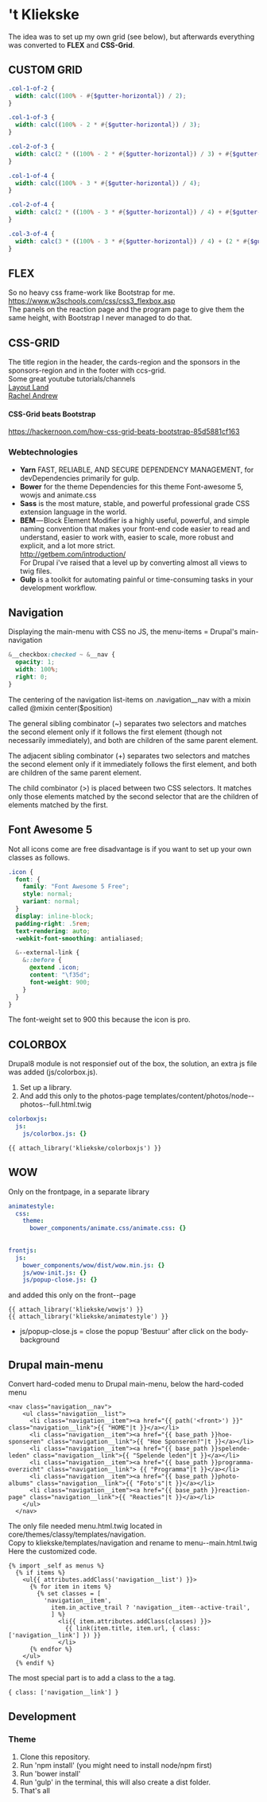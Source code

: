 # 't Kliekske

The idea was to set up my own grid (see below), but afterwards everything was converted to **FLEX** and **CSS-Grid**.

## CUSTOM GRID 
``` scss
.col-1-of-2 {
  width: calc((100% - #{$gutter-horizontal}) / 2);
}

.col-1-of-3 {
  width: calc((100% - 2 * #{$gutter-horizontal}) / 3);
}

.col-2-of-3 {
  width: calc(2 * ((100% - 2 * #{$gutter-horizontal}) / 3) + #{$gutter-horizontal});
}

.col-1-of-4 {
  width: calc((100% - 3 * #{$gutter-horizontal}) / 4);
}

.col-2-of-4 {
  width: calc(2 * ((100% - 3 * #{$gutter-horizontal}) / 4) + #{$gutter-horizontal}) ;
}

.col-3-of-4 {
  width: calc(3 * ((100% - 3 * #{$gutter-horizontal}) / 4) + (2 * #{$gutter-horizontal}));
}
```


## FLEX
So no heavy css frame-work like Bootstrap for me.
https://www.w3schools.com/css/css3_flexbox.asp  
The panels on the reaction page and the program page to give them the same height, 
with Bootstrap I never managed to do that.  

## CSS-GRID
The title region in the header, the cards-region and the sponsors in the
 sponsors-region and in the footer with ccs-grid.  
Some great youtube tutorials/channels  
[Layout Land](https://www.youtube.com/channel/UC7TizprGknbDalbHplROtag/videos "Layout Land")  
[Rachel Andrew](https://www.youtube.com/channel/UCJ0_R6U3ZClQDGpVJNjuPAQ "Rachel Andrew")
 
#### CSS-Grid beats Bootstrap
 https://hackernoon.com/how-css-grid-beats-bootstrap-85d5881cf163

### Webtechnologies
- **Yarn** FAST, RELIABLE, AND SECURE DEPENDENCY MANAGEMENT, for devDependencies primarily for gulp.
- **Bower** for the theme Dependencies
for this theme Font-awesome 5, wowjs and animate.css
- **Sass** is the most mature, stable, and powerful professional grade CSS extension language in the world.
- **BEM** — Block Element Modifier is a highly useful, powerful, and simple naming convention that makes your 
front-end code easier to read and understand, easier to work with, easier to scale, more robust and explicit, and a lot more strict.  
http://getbem.com/introduction/  
For Drupal i've raised that a level up by converting almost all views to twig files.
- **Gulp** is a toolkit for automating painful or time-consuming tasks in your development workflow.


## Navigation
Displaying the main-menu with CSS no JS, the menu-items = Drupal's main-navigation 

``` scss
&__checkbox:checked ~ &__nav {
  opacity: 1;
  width: 100%;
  right: 0;
}
```
The centering of the navigation list-items on .navigation__nav with a mixin called 
@mixin center($position)  

The general sibling combinator (~) separates two selectors and matches the second 
element only if it follows the first element (though not necessarily 
immediately), and both are children of the same parent element.  

The adjacent sibling combinator (+) separates two selectors and matches the second 
element only if it immediately follows the first element, and both are children of 
the same parent element.  

The child combinator (>) is placed between two CSS selectors. It matches only those 
elements matched by the second selector that are the children of elements matched by 
the first.

## Font Awesome 5
Not all icons come are free disadvantage is if you want to set up your own classes as follows.   
 ``` scss
 .icon {
   font: {
     family: "Font Awesome 5 Free";
     style: normal;
     variant: normal;
   }
   display: inline-block;
   padding-right: .5rem;
   text-rendering: auto;
   -webkit-font-smoothing: antialiased;
 
   &--external-link {
     &::before {
       @extend .icon;
       content: "\f35d";
       font-weight: 900;
     }
   }
 }
 ```
The font-weight set to 900 this because the icon is pro.

## COLORBOX 
Drupal8 module is not responsief out of the box, the solution, an extra js file was added (js/colorbox.js).  
1. Set up a library.  
1. And add this only to the photos-page templates/content/photos/node--photos--full.html.twig  

``` yml
colorboxjs:
  js:
    js/colorbox.js: {}
```

```twig
{{ attach_library('kliekske/colorboxjs') }}
```

## WOW
Only on the frontpage, in a separate library   
```yml
animatestyle:
  css:
    theme:
      bower_components/animate.css/animate.css: {}
      
      
frontjs:
  js:
    bower_components/wow/dist/wow.min.js: {}
    js/wow-init.js: {}
    js/popup-close.js: {}
```
 and added this only on the front--page  
```twig
{{ attach_library('kliekske/wowjs') }}
{{ attach_library('kliekske/animatestyle') }}
```
* js/popup-close.js = close the popup 'Bestuur' after click on the body-background

## Drupal main-menu
Convert hard-coded menu to Drupal main-menu, below the hard-coded menu
```twig
<nav class="navigation__nav">
    <ul class="navigation__list">
      <li class="navigation__item"><a href="{{ path('<front>') }}" class="navigation__link">{{ "HOME"|t }}</a></li>
      <li class="navigation__item"><a href="{{ base_path }}hoe-sponseren" class="navigation__link">{{ "Hoe Sponseren?"|t }}</a></li>
      <li class="navigation__item"><a href="{{ base_path }}spelende-leden" class="navigation__link">{{ "Spelende leden"|t }}</a></li>
      <li class="navigation__item"><a href="{{ base_path }}programma-overzicht" class="navigation__link"> {{ "Programma"|t }}</a></li>
      <li class="navigation__item"><a href="{{ base_path }}photo-albums" class="navigation__link">{{ "Foto's"|t }}</a></li>
      <li class="navigation__item"><a href="{{ base_path }}reaction-page" class="navigation__link">{{ "Reacties"|t }}</a></li>
    </ul>
  </nav>
```
The only file needed menu.html.twig located in core/themes/classy/templates/navigation.  
Copy to kliekske/templates/navigation and rename to menu--main.html.twig  
Here the customized code.
```twig
{% import _self as menus %}
  {% if items %}
    <ul{{ attributes.addClass('navigation__list') }}>
      {% for item in items %}
        {% set classes = [
          'navigation__item',
            item.in_active_trail ? 'navigation__item--active-trail',
            ] %}
              <li{{ item.attributes.addClass(classes) }}>
                {{ link(item.title, item.url, { class: ['navigation__link'] }) }}
              </li>
      {% endfor %}
    </ul>
  {% endif %}
```
The most special part is to add a class to the a tag.  
```twig
{ class: ['navigation__link'] }
```

## Development
### Theme
1. Clone this repository.
2. Run 'npm install' (you might need to install node/npm first)
3. Run 'bower install'
4. Run 'gulp' in the terminal, this will also create a dist folder.
5. That's all